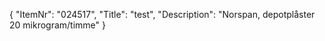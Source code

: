 {
  "ItemNr": "024517",
  "Title": "test",
  "Description": "Norspan, depotplåster 20 mikrogram/timme"
}